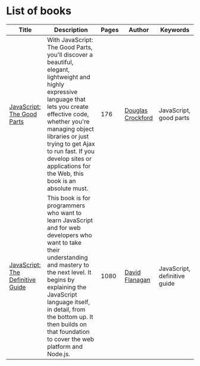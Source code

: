 # List of books
| Title                                   | Description                                    | Pages | Author                                   | Keywords                      |
|-----------------------------------------|------------------------------------------------|-------|------------------------------------------|-------------------------------|
| [JavaScript: The Good Parts][1]         | With JavaScript: The Good Parts, you'll discover a beautiful, elegant, lightweight and highly expressive language that lets you create effective code, whether you're managing object libraries or just trying to get Ajax to run fast. If you develop sites or applications for the Web, this book is an absolute must.        | 176   | [Douglas Crockford][3]                   | JavaScript, good parts       |
| [JavaScript: The Definitive Guide][2]   | This book is for programmers who want to learn JavaScript and for web developers who want to take their understanding and mastery to the next level. It begins by explaining the JavaScript language itself, in detail, from the bottom up. It then builds on that foundation to cover the web platform and Node.js. | 1080  | [David Flanagan][4]                      | JavaScript, definitive guide |

[1]: https://www.oreilly.com/library/view/javascript-the-good/9780596517748/?_gl=1*1s2zc3z*_ga*MTIzMzYzNzU5MS4xNzA5NTMwMzY5*_ga_092EL089CH*MTcxMDkyMTY1NS40LjEuMTcxMDkyMTY5NS4yMC4wLjA.
[2]: https://www.oreilly.com/library/view/javascript-the-definitive/9781491952016/?_gl=1*15ok9qz*_ga*MTIzMzYzNzU5MS4xNzA5NTMwMzY5*_ga_092EL089CH*MTcxMDkyMTY1NS40LjEuMTcxMDkyMTgzMC40NS4wLjA.
[3]: https://en.wikipedia.org/wiki/Douglas_Crockford
[4]: https://en.wikipedia.org/wiki/David_Flanagan


